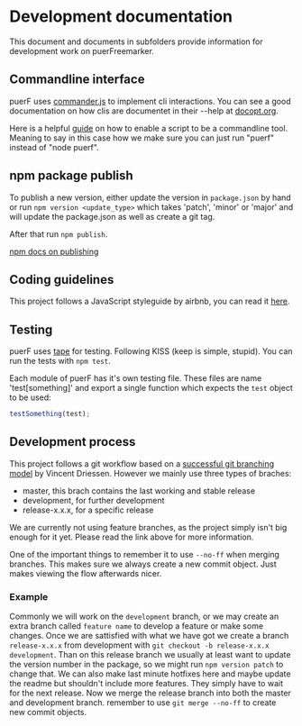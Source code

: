 # Development documentation

This document and documents in subfolders provide information for development work on puerFreemarker.

## Commandline interface

puerF uses [commander.js](https://github.com/tj/commander.js) to implement cli interactions.
You can see a good documentation on how clis are documentet in their --help at [docopt.org](http://docopt.org/).

Here is a helpful [guide](http://samwize.com/2014/02/09/guide-to-creating-a-command-line-tool-with-node-dot-js/) on how to enable a script to be a commandline tool. Meaning to say in this case how we make sure you can just run "puerf" instead of "node puerf".

## npm package publish

To publish a new version, either update the version in `package.json` by hand or run `npm version <update_type>` which takes 'patch', 'minor' or 'major' and will update the package.json as well as create a git tag.

After that run `npm publish`.

[npm docs on publishing](https://docs.npmjs.com/getting-started/publishing-npm-packages)

## Coding guidelines

This project follows a JavaScript styleguide by airbnb, you can read it [here](https://github.com/airbnb/javascript/tree/eslint-config-airbnb-v6.2.0).

## Testing

puerF uses [tape](https://github.com/substack/tape) for testing. Following KISS (keep is simple, stupid). You can run the tests with `npm test`.

Each module of puerF has it's own testing file. These files are name 'test[something]' and export a single function which expects the `test` object to be used:

```javascript
testSomething(test);
```

## Development process

This project follows a git workflow based on a [successful git branching model](http://nvie.com/posts/a-successful-git-branching-model/) by Vincent Driessen. However we mainly use three types of braches:
- master, this brach contains the last working and stable release
- development, for further development
- release-x.x.x, for a specific release

We are currently not using feature branches, as the project simply isn't big enough for it yet. Please read the link above for more information.

One of the important things to remember it to use `--no-ff` when merging branches. This makes sure we always create a new commit object. Just makes viewing the flow afterwards nicer.

### Example

Commonly we will work on the `development` branch, or we may create an extra branch called `feature name` to develop a feature or make some changes. Once we are sattisfied with what we have got we create a branch `release-x.x.x` from development with `git checkout -b release-x.x.x development`. Than on this release branch we usually at least want to update the version number in the package, so we might run `npm version patch` to change that. We can also make last minute hotfixes here and maybe update the readme but shouldn't include more features. They simply have to wait for the next release. Now we merge the release branch into both the master and development branch. remember to use `git merge --no-ff` to create new commit objects.

